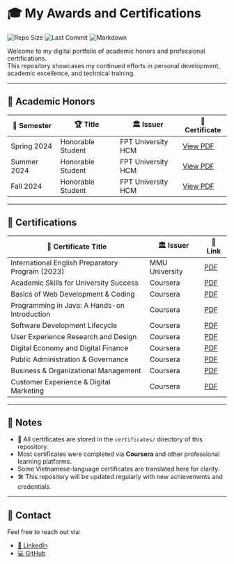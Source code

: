 # 🎓 My Awards and Certifications

![Repo Size](https://img.shields.io/github/repo-size/Le-Giang-3003/certificates)
![Last Commit](https://img.shields.io/github/last-commit/Le-Giang-3003/certificates)
![Markdown](https://img.shields.io/badge/Written%20in-Markdown-blue)

Welcome to my digital portfolio of academic honors and professional certifications.  
This repository showcases my continued efforts in personal development, academic excellence, and technical training.

---

## 🏅 Academic Honors

| 📆 Semester    | 🏆 Title             | 🏛️ Issuer            | 📎 Certificate |
|----------------|----------------------|------------------------|----------------|
| Spring 2024    | Honorable Student    | FPT University HCM     | [View PDF](./certificates/2024_Spring_HonorableStudent.pdf) |
| Summer 2024    | Honorable Student    | FPT University HCM     | [View PDF](./certificates/2024_Summer_HonorableStudent.pdf) |
| Fall 2024      | Honorable Student    | FPT University HCM     | [View PDF](./certificates/2024_Fall_HonorableStudent.pdf) |

---

## 📜 Certifications

| 📄 Certificate Title                                      | 🏛️ Issuer         | 📎 Link |
|-----------------------------------------------------------|--------------------|----------|
| International English Preparatory Program (2023)          | MMU University     | [PDF](./certificates/Le_Giang_International_English_Preparatory_Program_2023_certificate.pdf) |
| Academic Skills for University Success                    | Coursera           | [PDF](./certificates/Academic%20Skills%20for%20University%20Success.pdf) |
| Basics of Web Development & Coding                        | Coursera           | [PDF](./certificates/Basics%20of%20Web%20Development%20%26%20Coding.pdf) |
| Programming in Java: A Hands-on Introduction              | Coursera           | [PDF](./certificates/Programming%20in%20Java%20A%20Hands-on%20Introduction.pdf) |
| Software Development Lifecycle                            | Coursera           | [PDF](./certificates/Software%20Development%20Lifecycle.pdf) |
| User Experience Research and Design                       | Coursera           | [PDF](./certificates/User%20Experience%20Research%20and%20Design.pdf) |
| Digital Economy and Digital Finance                       | Coursera           | [PDF](./certificates/Digital_Economy_and_Finance.pdf) |
| Public Administration & Governance                        | Coursera           | [PDF](./certificates/Public_Administration_and_Governance.pdf) |
| Business & Organizational Management                      | Coursera           | [PDF](./certificates/Business_and_Organizational_Management.pdf) |
| Customer Experience & Digital Marketing                   | Coursera           | [PDF](./certificates/Customer_Experience_and_Digital_Marketing.pdf) |


---

## 📌 Notes

- 📁 All certificates are stored in the `certificates/` directory of this repository.  
- Most certificates were completed via **Coursera** and other professional learning platforms.  
- Some Vietnamese-language certificates are translated here for clarity.  
- 🛠️ This repository will be updated regularly with new achievements and credentials.

---

## 🔗 Contact

Feel free to reach out via:  
- [📇 LinkedIn](https://www.linkedin.com/in/giang-lê-129917316)  
- [💻 GitHub](https://github.com/Le-Giang-3003)
